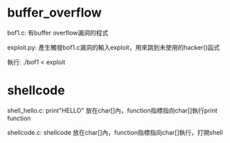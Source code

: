 # buffer_overflow
bof1.c: 有buffer overflow漏洞的程式

exploit.py: 產生觸發bof1.c漏洞的輸入exploit，用來跳到未使用的hacker()函式

執行: ./bof1 < exploit

# shellcode

shell_hello.c: print"HELLO" 放在char[]內，function指標指向char[]執行print function

shellcode.c: shellcode 放在char[]內，function指標指向char[]執行，打開shell
